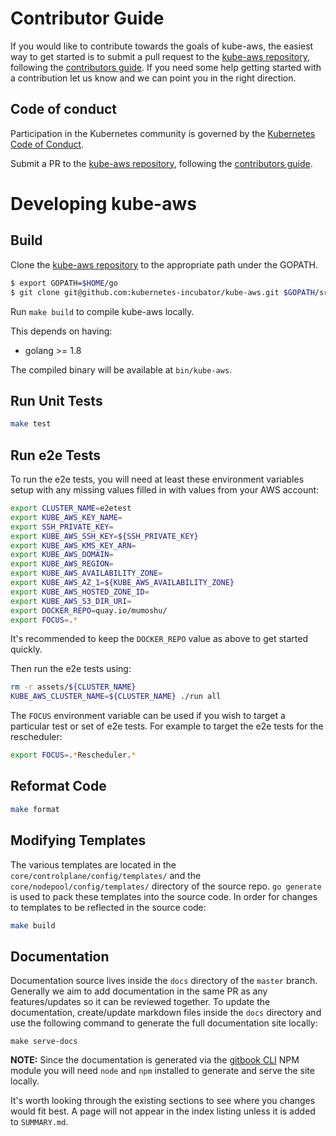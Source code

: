# Contributor Guide

If you would like to contribute towards the goals of kube-aws, the easiest way to get started is to submit a pull request to the [kube-aws repository](https://github.com/kubernetes-incubator/kube-aws/), following the [contributors guide](https://github.com/kubernetes-incubator/kube-aws/blob/master/CONTRIBUTING.md). If you need some help getting started with a contribution let us know and we can point you in the right direction.

## Code of conduct

Participation in the Kubernetes community is governed by the [Kubernetes Code of Conduct](https://github.com/kubernetes-incubator/kube-aws/blob/master/code-of-conduct.md).

Submit a PR to the [kube-aws repository](https://github.com/kubernetes-incubator/kube-aws/), following the [contributors guide](https://github.com/kubernetes-incubator/kube-aws/blob/master/CONTRIBUTING.md).

# Developing kube-aws

## Build

Clone the [kube-aws repository](https://github.com/kubernetes-incubator/kube-aws) to the appropriate path under the GOPATH.

```bash
$ export GOPATH=$HOME/go
$ git clone git@github.com:kubernetes-incubator/kube-aws.git $GOPATH/src/github.com/kubernetes-incubator/kube-aws
```

Run `make build` to compile kube-aws locally.

This depends on having:

* golang &gt;= 1.8

The compiled binary will be available at `bin/kube-aws`.

## Run Unit Tests

```bash
make test
```

## Run e2e Tests

To run the e2e tests, you will need at least these environment variables setup with any missing values filled in with values from your AWS account:

```bash
export CLUSTER_NAME=e2etest
export KUBE_AWS_KEY_NAME=
export SSH_PRIVATE_KEY=
export KUBE_AWS_SSH_KEY=${SSH_PRIVATE_KEY}
export KUBE_AWS_KMS_KEY_ARN=
export KUBE_AWS_DOMAIN=
export KUBE_AWS_REGION=
export KUBE_AWS_AVAILABILITY_ZONE=
export KUBE_AWS_AZ_1=${KUBE_AWS_AVAILABILITY_ZONE}
export KUBE_AWS_HOSTED_ZONE_ID=
export KUBE_AWS_S3_DIR_URI=
export DOCKER_REPO=quay.io/mumoshu/
export FOCUS=.*
```

It's recommended to keep the `DOCKER_REPO` value as above to get started quickly.

Then run the e2e tests using:

```bash
rm -r assets/${CLUSTER_NAME}
KUBE_AWS_CLUSTER_NAME=${CLUSTER_NAME} ./run all
```

The `FOCUS` environment variable can be used if you wish to target a particular test or set of e2e tests. For example to target the e2e tests for the rescheduler:

```bash
export FOCUS=.*Rescheduler.*
```

## Reformat Code

```bash
make format
```

## Modifying Templates

The various templates are located in the `core/controlplane/config/templates/` and the `core/nodepool/config/templates/` directory of the source repo. `go generate` is used to pack these templates into the source code. In order for changes to templates to be reflected in the source code:

```bash
make build
```

## Documentation

Documentation source lives inside the `docs` directory of the `master` branch. Generally we aim to add documentation in the same PR as any features/updates so it can be reviewed together. To update the documentation, create/update markdown files inside the `docs` directory and use the following command to generate the full documentation site locally:

```
make serve-docs
```

__NOTE:__ Since the documentation is generated via the [gitbook CLI](https://www.npmjs.com/package/gitbook-cli) NPM module you will need `node` and `npm` installed to generate and serve the site locally.

It's worth looking through the existing sections to see where you changes would fit best. A page will not appear in the index listing unless it is added to `SUMMARY.md`.
